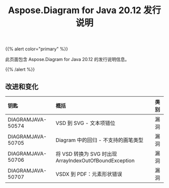 ﻿---
title: Aspose.Diagram for Java 20.12 发行说明
type: docs
weight: 8
url: /zh/java/aspose-diagram-for-java-20-12-release-notes/
---
{{% alert color="primary" %}}

此页面包含 Aspose.Diagram for Java 20.12 的发行说明信息。

{{% /alert %}}
## **改进和变化**  ##

|**钥匙**|**概括**|**类别**|
|:- |:- |:- |
|DIAGRAMJAVA-50574|VSD 到 SVG - 文本项错位|漏洞|
|DIAGRAMJAVA-50705|Diagram 中的回归 - 不支持的画笔类型|漏洞|
|DIAGRAMJAVA-50706|将 VSD 转换为 SVG 时出现 ArrayIndexOutOfBoundException|漏洞|
|DIAGRAMJAVA-50707|VSDX 到 PDF：元素形状错误|漏洞|

